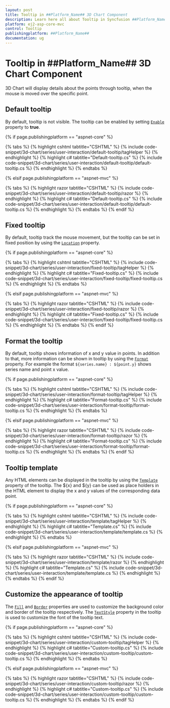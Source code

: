 ```yaml
---
layout: post
title: Tooltip in ##Platform_Name## 3D Chart Component
description: Learn here all about Tooltip in Syncfusion ##Platform_Name## 3D Chart component of Syncfusion Essential JS 2 and more.
platform: ej2-asp-core-mvc
control: Tooltip
publishingplatform: ##Platform_Name##
documentation: ug
---
```


# Tooltip in ##Platform_Name## 3D Chart Component

3D Chart will display details about the points through tooltip, when the mouse is moved over the specific point.

## Default tooltip

By default, tooltip is not visible. The tooltip can be enabled by setting [`Enable`](https://help.syncfusion.com/cr/aspnetcore-js2/Syncfusion.EJ2.Charts.Chart3DTooltipSettings.html#Syncfusion_EJ2_Charts_Chart3DTooltipSettings_Enable) property to **true**.

{% if page.publishingplatform == "aspnet-core" %}

{% tabs %}
{% highlight cshtml tabtitle="CSHTML" %}
{% include code-snippet/3d-chart/series/user-interaction/default-tooltip/tagHelper %}
{% endhighlight %}
{% highlight c# tabtitle="Default-tooltip.cs" %}
{% include code-snippet/3d-chart/series/user-interaction/default-tooltip/default-tooltip.cs %}
{% endhighlight %}
{% endtabs %}

{% elsif page.publishingplatform == "aspnet-mvc" %}

{% tabs %}
{% highlight razor tabtitle="CSHTML" %}
{% include code-snippet/3d-chart/series/user-interaction/default-tooltip/razor %}
{% endhighlight %}
{% highlight c# tabtitle="Default-tooltip.cs" %}
{% include code-snippet/3d-chart/series/user-interaction/default-tooltip/default-tooltip.cs %}
{% endhighlight %}
{% endtabs %}
{% endif %}



## Fixed tooltip

By default, tooltip track the mouse movement, but the tooltip can be set in fixed position by using the [`Location`](https://help.syncfusion.com/cr/aspnetcore-js2/Syncfusion.EJ2.Charts.Chart3DTooltipSettings.html#Syncfusion_EJ2_Charts_Chart3DTooltipSettings_Location) property.

{% if page.publishingplatform == "aspnet-core" %}

{% tabs %}
{% highlight cshtml tabtitle="CSHTML" %}
{% include code-snippet/3d-chart/series/user-interaction/fixed-tooltip/tagHelper %}
{% endhighlight %}
{% highlight c# tabtitle="Fixed-tooltip.cs" %}
{% include code-snippet/3d-chart/series/user-interaction/fixed-tooltip/fixed-tooltip.cs %}
{% endhighlight %}
{% endtabs %}

{% elsif page.publishingplatform == "aspnet-mvc" %}

{% tabs %}
{% highlight razor tabtitle="CSHTML" %}
{% include code-snippet/3d-chart/series/user-interaction/fixed-tooltip/razor %}
{% endhighlight %}
{% highlight c# tabtitle="Fixed-tooltip.cs" %}
{% include code-snippet/3d-chart/series/user-interaction/fixed-tooltip/fixed-tooltip.cs %}
{% endhighlight %}
{% endtabs %}
{% endif %}



## Format the tooltip

By default, tooltip shows information of x and y value in points. In addition to that, more information can be shown in tooltip by using the [`Format`](https://help.syncfusion.com/cr/aspnetcore-js2/Syncfusion.EJ2.Charts.Chart3DTooltipSettings.html#Syncfusion_EJ2_Charts_Chart3DTooltipSettings_Format) property. For example the format `${series.name} : ${point.y}` shows series name and point x value.

{% if page.publishingplatform == "aspnet-core" %}

{% tabs %}
{% highlight cshtml tabtitle="CSHTML" %}
{% include code-snippet/3d-chart/series/user-interaction/format-tooltip/tagHelper %}
{% endhighlight %}
{% highlight c# tabtitle="Format-tooltip.cs" %}
{% include code-snippet/3d-chart/series/user-interaction/format-tooltip/format-tooltip.cs %}
{% endhighlight %}
{% endtabs %}

{% elsif page.publishingplatform == "aspnet-mvc" %}

{% tabs %}
{% highlight razor tabtitle="CSHTML" %}
{% include code-snippet/3d-chart/series/user-interaction/format-tooltip/razor %}
{% endhighlight %}
{% highlight c# tabtitle="Format-tooltip.cs" %}
{% include code-snippet/3d-chart/series/user-interaction/format-tooltip/format-tooltip.cs %}
{% endhighlight %}
{% endtabs %}
{% endif %}



## Tooltip template

Any HTML elements can be displayed in the tooltip by using the [`Template`](https://help.syncfusion.com/cr/aspnetcore-js2/Syncfusion.EJ2.Charts.Chart3DTooltipSettings.html#Syncfusion_EJ2_Charts_Chart3DTooltipSettings_Template) property of the tooltip. The ${x} and ${y} can be used as place holders in the HTML element to display the x and y values of the corresponding data point.

{% if page.publishingplatform == "aspnet-core" %}

{% tabs %}
{% highlight cshtml tabtitle="CSHTML" %}
{% include code-snippet/3d-chart/series/user-interaction/template/tagHelper %}
{% endhighlight %}
{% highlight c# tabtitle="Template.cs" %}
{% include code-snippet/3d-chart/series/user-interaction/template/template.cs %}
{% endhighlight %}
{% endtabs %}

{% elsif page.publishingplatform == "aspnet-mvc" %}

{% tabs %}
{% highlight razor tabtitle="CSHTML" %}
{% include code-snippet/3d-chart/series/user-interaction/template/razor %}
{% endhighlight %}
{% highlight c# tabtitle="Template.cs" %}
{% include code-snippet/3d-chart/series/user-interaction/template/template.cs %}
{% endhighlight %}
{% endtabs %}
{% endif %}



## Customize the appearance of tooltip

The [`Fill`](https://help.syncfusion.com/cr/aspnetcore-js2/Syncfusion.EJ2.Charts.Chart3DTooltipSettings.html#Syncfusion_EJ2_Charts_Chart3DTooltipSettings_Fill) and [`Border`](https://help.syncfusion.com/cr/aspnetcore-js2/Syncfusion.EJ2.Charts.Chart3DTooltipSettings.html#Syncfusion_EJ2_Charts_Chart3DTooltipSettings_Border) properties are used to customize the background color and border of the tooltip respectively. The [`TextStyle`](https://help.syncfusion.com/cr/aspnetcore-js2/Syncfusion.EJ2.Charts.Chart3DTooltipSettings.html#Syncfusion_EJ2_Charts_Chart3DTooltipSettings_TextStyle) property in the tooltip is used to customize the font of the tooltip text.

{% if page.publishingplatform == "aspnet-core" %}

{% tabs %}
{% highlight cshtml tabtitle="CSHTML" %}
{% include code-snippet/3d-chart/series/user-interaction/custom-tooltip/tagHelper %}
{% endhighlight %}
{% highlight c# tabtitle="Custom-tooltip.cs" %}
{% include code-snippet/3d-chart/series/user-interaction/custom-tooltip/custom-tooltip.cs %}
{% endhighlight %}
{% endtabs %}

{% elsif page.publishingplatform == "aspnet-mvc" %}

{% tabs %}
{% highlight razor tabtitle="CSHTML" %}
{% include code-snippet/3d-chart/series/user-interaction/custom-tooltip/razor %}
{% endhighlight %}
{% highlight c# tabtitle="Custom-tooltip.cs" %}
{% include code-snippet/3d-chart/series/user-interaction/custom-tooltip/custom-tooltip.cs %}
{% endhighlight %}
{% endtabs %}
{% endif %}


